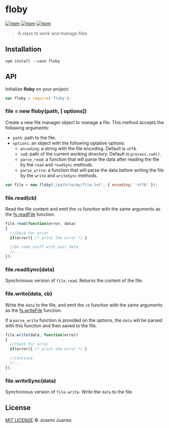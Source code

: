 # floby

[![npm](https://img.shields.io/npm/v/floby.svg?style=flat-square)](https://www.npmjs.com/package/flofy)
[![npm](https://img.shields.io/npm/dt/floby.svg?style=flat-square)](https://www.npmjs.com/package/floby)
[![npm](https://img.shields.io/npm/l/floby.svg?style=flat-square)](https://github.com/jmjuanes/floby)

> A class to work and manage files

## Installation

```
npm install --save floby
```

## API

Initialize **floby** on your project:

```javascript
var floby = require('floby');
```

### file = new floby(path, [ options])

Create a new file manager object to manage a file. This method accepts the following arguments:

- `path`: path to the file.
- `options`: an object with the following optative options:
  - `encoding`: a string with the file encoding. Default is `utf8`.
  - `cwd`: path of the current working directory. Default is `process.cwd()`.
  - `parse_read`: a function that will parse the data after reading the file by the `read` and `readSync` methods.
  - `parse_write`: a function that will parse the data before writing the file by the `write` and `writeSync` methods.

```javascript
var file = new floby('/path/to/my/file.txt', { encoding: 'utf8' });
```

### file.read(cb)

Read the file content and emit the `cb` function with the same arguments as the [fs.readFile](https://nodejs.org/api/fs.html#fs_fs_readfile_file_options_callback) function.

```javascript
file.read(function(error, data)
{
  //Check for error
  if(error){ /* print the error */ }

  //Do some stuff with your data
  //...
});
```

### file.readSync(data)

Synchronous version of `file.read`. Returns the content of the file.

### file.write(data, cb)

Write the `data` to the file, and emit the `cb` function with the same arguments as the [fs.writeFile](https://nodejs.org/api/fs.html#fs_fs_writefile_file_data_options_callback) function.

If a `parse_write` function is provided on the options, the `data` will be parsed with this function and then saved to the file.

```javascript
file.write(data, function(error)
{
  //Check for error
  if(error){ /* print the error */ }

  //Continue
  //...
});
```

### file.writeSync(data)

Synchronous version of `file.write`. Write the `data` to the file.

## License

[MIT LICENSE](./LICENSE) &copy; Josemi Juanes.
